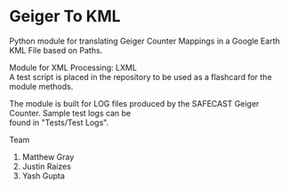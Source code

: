 # Geiger To KML

Python module for translating Geiger Counter Mappings in a Google Earth KML File based on Paths.  

Module for XML Processing: LXML    
A test script is placed in the repository to be used as a flashcard for the module methods.

The module is built for LOG files produced by the SAFECAST Geiger Counter. Sample test logs can be  
found in "Tests/Test Logs".  

Team  
1. Matthew Gray  
2. Justin Raizes  
3. Yash Gupta  
